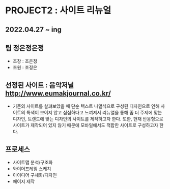 # PROJECT2 : 사이트 리뉴얼
## 2022.04.27 ~ ing
## 팀 정은정은정
- 조장 : 조은정
- 조원 : 조정은
## 선정된 사이트 : 음악저널 http://www.eumakjournal.co.kr/
- 기존의 사이트를 살펴보았을 때 단순 텍스트 나열식으로 구성된 디자인으로 인해 사이트의 특색이 보이지 않고 심심하다고 느껴져서 리뉴얼을 통해 좀 더 주제에 맞는 디자인, 트렌드에 맞는 디자인의 사이트를 제작하고자 한다. 또한, 현재 반응형으로 사이트가 제작되어 있지 않기 때문에 모바일에서도 적합한 사이트로 구성하고자 한다.
## 프로세스
- 사이트맵 분석/구조화
- 와이어프레임 스케치
- 아이디어 구체화/디자인
- 페이지 제작
